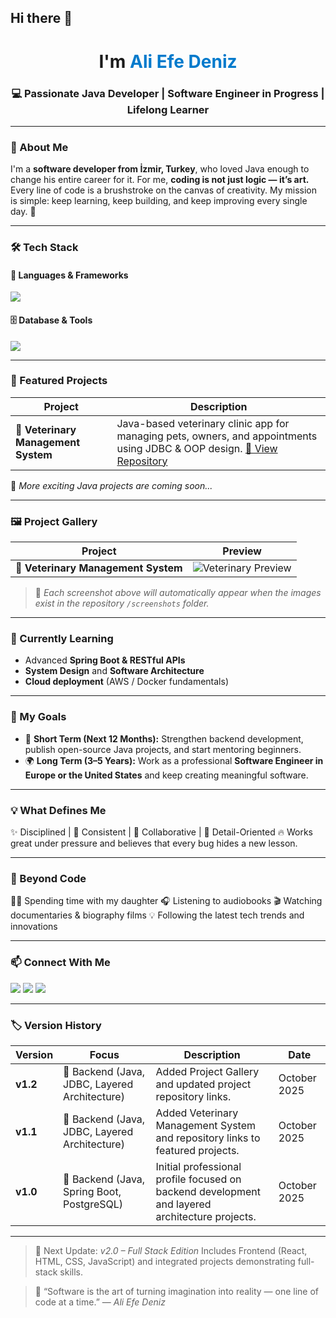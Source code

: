 ## Hi there 👋

<h1 align="center">I'm <span style="color:#007acc;">Ali Efe Deniz</span></h1>
<h3 align="center">💻 Passionate Java Developer | Software Engineer in Progress | Lifelong Learner</h3>

---

### 🧠 About Me

I'm a **software developer from İzmir, Turkey**, who loved Java enough to change his entire career for it.
For me, **coding is not just logic — it’s art.**
Every line of code is a brushstroke on the canvas of creativity.
My mission is simple: keep learning, keep building, and keep improving every single day. 🚀

---

### 🛠️ Tech Stack

#### 💬 Languages & Frameworks

<p align="left">
  <img src="https://skillicons.dev/icons?i=java,spring,python,maven,javafx" />
</p>

#### 🗄️ Database & Tools

<p align="left">
  <img src="https://skillicons.dev/icons?i=postgres,git,github,idea,eclipse,vscode" />
</p>

---

### 🚀 Featured Projects

| Project                             | Description                                                                                                                                                                         |
| ----------------------------------- | ----------------------------------------------------------------------------------------------------------------------------------------------------------------------------------- |
| 🐾 **Veterinary Management System** | Java-based veterinary clinic app for managing pets, owners, and appointments using JDBC & OOP design. [🔗 View Repository](https://github.com/Efe-Deniz/veterinarymanagementsystem) |

🧩 *More exciting Java projects are coming soon...*

---

### 🖼️ Project Gallery

| Project                             | Preview                                                                                                           |
| ----------------------------------- | ----------------------------------------------------------------------------------------------------------------- |
| 🐾 **Veterinary Management System** | ![Veterinary Preview](https://github.com/Efe-Deniz/veterinarymanagementsystem/raw/main/screenshots/dashboard.png) |

> 🧩 *Each screenshot above will automatically appear when the images exist in the repository `/screenshots` folder.*

---

### 🌱 Currently Learning

* Advanced **Spring Boot & RESTful APIs**
* **System Design** and **Software Architecture**
* **Cloud deployment** (AWS / Docker fundamentals)

---

### 🎯 My Goals

* 🧩 **Short Term (Next 12 Months):**
  Strengthen backend development, publish open-source Java projects, and start mentoring beginners.
* 🌍 **Long Term (3–5 Years):**
  Work as a professional **Software Engineer in Europe or the United States** and keep creating meaningful software.

---

### 💡 What Defines Me

✨ Disciplined | 💪 Consistent | 🤝 Collaborative | 🧠 Detail-Oriented
🔥 Works great under pressure and believes that every bug hides a new lesson.

---

### 🌈 Beyond Code

👨‍👧 Spending time with my daughter
🎧 Listening to audiobooks
🎬 Watching documentaries & biography films
💡 Following the latest tech trends and innovations

---

### 📫 Connect With Me

<p align="left">
  <a href="https://github.com/Efe-Deniz" target="_blank"><img src="https://img.shields.io/badge/GitHub-100000?style=for-the-badge&logo=github&logoColor=white"/></a>
  <a href="https://www.linkedin.com/in/ali-efe-deniz-5744b2372" target="_blank"><img src="https://img.shields.io/badge/LinkedIn-0A66C2?style=for-the-badge&logo=linkedin&logoColor=white"/></a>
  <a href="mailto:dnz.ali.efe@gmail.com"><img src="https://img.shields.io/badge/Email-D14836?style=for-the-badge&logo=gmail&logoColor=white"/></a>
</p>

---

### 🏷️ Version History

| Version  | Focus                                         | Description                                                                                    | Date         |
| -------- | --------------------------------------------- | ---------------------------------------------------------------------------------------------- | ------------ |
| **v1.2** | 🧠 Backend (Java, JDBC, Layered Architecture) | Added Project Gallery and updated project repository links.                                    | October 2025 |
| **v1.1** | 🧠 Backend (Java, JDBC, Layered Architecture) | Added Veterinary Management System and repository links to featured projects.                  | October 2025 |
| **v1.0** | 🧠 Backend (Java, Spring Boot, PostgreSQL)    | Initial professional profile focused on backend development and layered architecture projects. | October 2025 |

---

> 📅 Next Update: *v2.0 – Full Stack Edition*
> Includes Frontend (React, HTML, CSS, JavaScript) and integrated projects demonstrating full-stack skills.

> 🧩 “Software is the art of turning imagination into reality — one line of code at a time.”
> — *Ali Efe Deniz*
